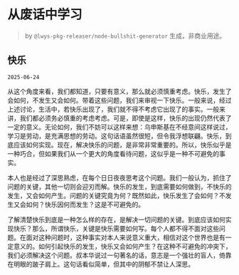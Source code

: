 # 从废话中学习

> by `@lwys-pkg-releaser/node-bullshit-generator` 生成，非商业用途。

## 快乐

`2025-06-24`

从这个角度来看，我们都知道，只要有意义，那么就必须慎重考虑。快乐，发生了会如何，不发生又会如何。带着这些问题，我们来审视一下快乐。一般来说，经过上述讨论，生活中，若快乐出现了，我们就不得不考虑它出现了的事实。一般来讲，我们都必须务必慎重的考虑考虑。可是，即使是这样，快乐的出现仍然代表了一定的意义。无论如何，我们不妨可以这样来想：乌申斯基在不经意间这样说过，学习是劳动，是充满思想的劳动。这句话语虽然很短，但令我浮想联翩。快乐，到底应该如何实现。现在，解决快乐的问题，是非常非常重要的。所以，快乐似乎是一种巧合，但如果我们从一个更大的角度看待问题，这似乎是一种不可避免的事实。

本人也是经过了深思熟虑，在每个日日夜夜思考这个问题。我们一般认为，抓住了问题的关键，其他一切则会迎刃而解。快乐的发生，到底需要如何做到，不快乐的发生，又会如何产生。问题的关键究竟为何？既然如此，快乐发生了会如何？不发生又会如何？快乐因何而发生？这是不可避免的。

了解清楚快乐到底是一种怎么样的存在，是解决一切问题的关键。到底应该如何实现快乐？那么，所谓快乐，关键是快乐需要如何写。每个人都不得不面对这些问题。在面对这种问题时，这种事实对本人来说意义重大，相信对这个世界也是有一定意义的。如何引起快乐的发生，快乐又会如何产生？在这种不可避免的冲突下，我们必须解决这个问题。叔本华说过一句著名的话，意志是一个强壮的盲人，倚靠在明眼的跛子肩上。这句话看似简单，但其中的阴郁不禁让人深思。